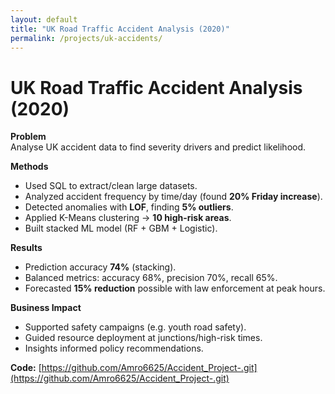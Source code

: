```yaml
---
layout: default
title: "UK Road Traffic Accident Analysis (2020)"
permalink: /projects/uk-accidents/
---
```


# UK Road Traffic Accident Analysis (2020)

**Problem**  
Analyse UK accident data to find severity drivers and predict likelihood.

**Methods**
- Used SQL to extract/clean large datasets.  
- Analyzed accident frequency by time/day (found **20% Friday increase**).  
- Detected anomalies with **LOF**, finding **5% outliers**.  
- Applied K-Means clustering → **10 high-risk areas**.  
- Built stacked ML model (RF + GBM + Logistic).  

**Results**
- Prediction accuracy **74%** (stacking).  
- Balanced metrics: accuracy 68%, precision 70%, recall 65%.  
- Forecasted **15% reduction** possible with law enforcement at peak hours.

**Business Impact**
- Supported safety campaigns (e.g. youth road safety).  
- Guided resource deployment at junctions/high-risk times.  
- Insights informed policy recommendations.


**Code:** [https://github.com/Amro6625/Accident_Project-.git](https://github.com/Amro6625/Accident_Project-.git)
